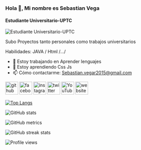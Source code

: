### Hola 👋, Mi nombre es Sebastian Vega
#### Estudiante Universitario-UPTC
![Estudiante Universitario-UPTC](https://thumbs.dreamstime.com/b/banner-de-programaci%C3%B3n-web-concepto-tecnolog%C3%ADa-conexiones-personas-negocios-internet-medios-mixtos-219287770.jpg)

Subo Proyectos tanto personales como trabajos universitarios

Habilidades: JAVA / Html /.../

- 🔭 Estoy trabajando en Aprender lenguajes 
- 🌱 Estoy aprendiendo  Css Js
- 📫 Cómo contactarme: Sebastian.vegar2015@gmail.com 


[<img src='https://cdn.jsdelivr.net/npm/simple-icons@3.0.1/icons/github.svg' alt='github' height='40'>](https://github.com/SebastianVega4)  [<img src='https://cdn.jsdelivr.net/npm/simple-icons@3.0.1/icons/facebook.svg' alt='facebook' height='40'>](https://www.facebook.com/https://web.facebook.com/SebastianVegaR/)  [<img src='https://cdn.jsdelivr.net/npm/simple-icons@3.0.1/icons/instagram.svg' alt='instagram' height='40'>](https://www.instagram.com/https://www.instagram.com/SebastianVegaR//)  [<img src='https://cdn.jsdelivr.net/npm/simple-icons@3.0.1/icons/twitter.svg' alt='twitter' height='40'>](https://twitter.com/https://twitter.com/Sebas123Vega)  [<img src='https://cdn.jsdelivr.net/npm/simple-icons@3.0.1/icons/youtube.svg' alt='YouTube' height='40'>](https://www.youtube.com/channel/https://www.youtube.com/channel/UCjOoZjxR_BltZN-mm4sk49Q?view_as=subscriber)  [<img src='https://cdn.jsdelivr.net/npm/simple-icons@3.0.1/icons/icloud.svg' alt='website' height='40'>](https://sebastianvegar.wixsite.com/sebastianvega)  

[![Top Langs](https://github-readme-stats.vercel.app/api/top-langs/?username=SebastianVega4)](https://github.com/anuraghazra/github-readme-stats)

![GitHub stats](https://github-readme-stats.vercel.app/api?username=SebastianVega4&show_icons=true)  

![GitHub metrics](https://metrics.lecoq.io/SebastianVega4)  

![GitHub streak stats](https://github-readme-streak-stats.herokuapp.com/?user=SebastianVega4)  

![Profile views](https://gpvc.arturio.dev/SebastianVega4)  
